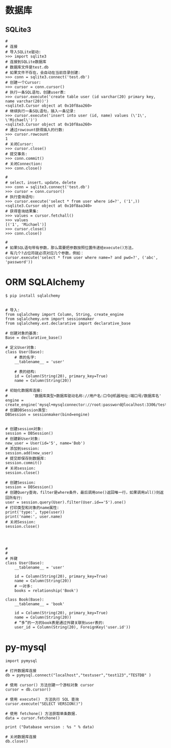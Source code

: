 #	数据库

##	SQLite3

    #
    # 连接
    # 导入SQLite驱动:
    >>> import sqlite3
    # 连接到SQLite数据库
    # 数据库文件是test.db
    # 如果文件不存在，会自动在当前目录创建:
    >>> conn = sqlite3.connect('test.db')
    # 创建一个Cursor:
    >>> cursor = conn.cursor()
    # 执行一条SQL语句，创建user表:
    >>> cursor.execute('create table user (id varchar(20) primary key, name varchar(20))')
    <sqlite3.Cursor object at 0x10f8aa260>
    # 继续执行一条SQL语句，插入一条记录:
    >>> cursor.execute('insert into user (id, name) values (\'1\', \'Michael\')')
    <sqlite3.Cursor object at 0x10f8aa260>
    # 通过rowcount获得插入的行数:
    >>> cursor.rowcount
    1
    # 关闭Cursor:
    >>> cursor.close()
    # 提交事务:
    >>> conn.commit()
    # 关闭Connection:
    >>> conn.close()
    
    #
    # select，insert，update，delete
    >>> conn = sqlite3.connect('test.db')
    >>> cursor = conn.cursor()
    # 执行查询语句:
    >>> cursor.execute('select * from user where id=?', ('1',))
    <sqlite3.Cursor object at 0x10f8aa340>
    # 获得查询结果集:
    >>> values = cursor.fetchall()
    >>> values
    [('1', 'Michael')]
    >>> cursor.close()
    >>> conn.close()
    
    #
    # 如果SQL语句带有参数，那么需要把参数按照位置传递给execute()方法，
    # 有几个?占位符就必须对应几个参数，例如：
    cursor.execute('select * from user where name=? and pwd=?', ('abc', 'password'))




#	ORM SQLAlchemy

	$ pip install sqlalchemy


    # 导入:
    from sqlalchemy import Column, String, create_engine
    from sqlalchemy.orm import sessionmaker
    from sqlalchemy.ext.declarative import declarative_base
    
    # 创建对象的基类:
    Base = declarative_base()
    
    # 定义User对象:
    class User(Base):
        # 表的名字:
        __tablename__ = 'user'
    
        # 表的结构:
        id = Column(String(20), primary_key=True)
        name = Column(String(20))
    
    # 初始化数据库连接:
    #			'数据库类型+数据库驱动名称://用户名:口令@机器地址:端口号/数据库名'
    engine = create_engine('mysql+mysqlconnector://root:password@localhost:3306/test')
    # 创建DBSession类型:
    DBSession = sessionmaker(bind=engine)
    
    
    # 创建session对象:
    session = DBSession()
    # 创建新User对象:
    new_user = User(id='5', name='Bob')
    # 添加到session:
    session.add(new_user)
    # 提交即保存到数据库:
    session.commit()
    # 关闭session:
    session.close()
    
    # 创建Session:
    session = DBSession()
    # 创建Query查询，filter是where条件，最后调用one()返回唯一行，如果调用all()则返回所有行:
    user = session.query(User).filter(User.id=='5').one()
    # 打印类型和对象的name属性:
    print('type:', type(user))
    print('name:', user.name)
    # 关闭Session:
    session.close()
    
    
    
    
    #
    #
    # 外键
    class User(Base):
        __tablename__ = 'user'
    
        id = Column(String(20), primary_key=True)
        name = Column(String(20))
        # 一对多:
        books = relationship('Book')
    
    class Book(Base):
        __tablename__ = 'book'
    
        id = Column(String(20), primary_key=True)
        name = Column(String(20))
        # “多”的一方的book表是通过外键关联到user表的:
        user_id = Column(String(20), ForeignKey('user.id'))



#   py-mysql

    import pymysql

    # 打开数据库连接
    db = pymysql.connect("localhost","testuser","test123","TESTDB" )

    # 使用 cursor() 方法创建一个游标对象 cursor
    cursor = db.cursor()

    # 使用 execute()  方法执行 SQL 查询
    cursor.execute("SELECT VERSION()")

    # 使用 fetchone() 方法获取单条数据.
    data = cursor.fetchone()

    print ("Database version : %s " % data)

    # 关闭数据库连接
    db.close()


















